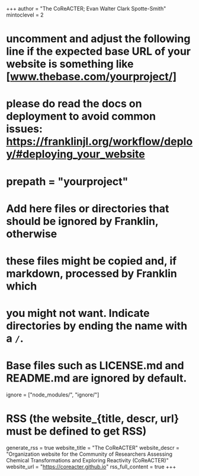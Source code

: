 <!--
Add here global page variables to use throughout your website.
-->
+++
author = "The CoReACTER; Evan Walter Clark Spotte-Smith"
mintoclevel = 2

# uncomment and adjust the following line if the expected base URL of your website is something like [www.thebase.com/yourproject/]
# please do read the docs on deployment to avoid common issues: https://franklinjl.org/workflow/deploy/#deploying_your_website
# prepath = "yourproject"

# Add here files or directories that should be ignored by Franklin, otherwise
# these files might be copied and, if markdown, processed by Franklin which
# you might not want. Indicate directories by ending the name with a `/`.
# Base files such as LICENSE.md and README.md are ignored by default.
ignore = ["node_modules/", "ignore/"]

# RSS (the website_{title, descr, url} must be defined to get RSS)
generate_rss = true
website_title = "The CoReACTER"
website_descr = "Organization website for the Community of Researchers Assessing Chemical Transformations and Exploring Reactivity (CoReACTER)"
website_url = "https://coreacter.github.io"
rss_full_content = true
+++

<!--
Add here global latex commands to use throughout your pages.
-->
<!-- \newcommand{\R}{\mathbb R}
\newcommand{\scal}[1]{\langle #1 \rangle} -->
